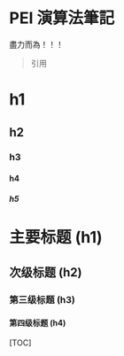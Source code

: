 # PEI 演算法筆記


盡力而為！！！

> 引用

# h1

## h2

### h3


#### h4

##### h5


# 主要标题 (h1)

## 次级标题 (h2)

### 第三级标题 (h3)

#### 第四级标题 (h4)


[TOC]
